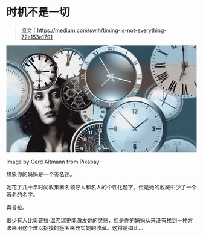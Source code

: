 # 时机不是一切

> 原文：<https://medium.com/swlh/timing-is-not-everything-72e153e1791>

![](img/3d55e03b52d52cd18562e5be7fe4662b.png)

Image by Gerd Altmann from Pixabay

想象你的妈妈是一个签名迷。

她花了几十年时间收集著名领导人和名人的个性化题字。但是她的收藏中少了一个著名的名字。

奥普拉。

很少有人比奥普拉·温弗瑞更能激发她的灵感，但是你的妈妈从来没有找到一种方法来用这个难以捉摸的签名来充实她的收藏。这将是如此…
